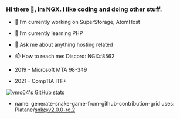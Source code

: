 ### Hi there 👋, im NGX. I like coding and doing other stuff.


- 🔭 I’m currently working on SuperStorage, AtomHost
- 🌱 I’m currently learning PHP
- 💬 Ask me about anything hosting related
- 📫 How to reach me: Discord: NGX#8562

- 2019 - Microsoft MTA 98-349
- 2021 - CompTIA ITF+

[![vmo64's GitHub stats](https://github-readme-stats.vercel.app/api?username=vmo64)](https://github.com/anuraghazra/github-readme-stats)

- name: generate-snake-game-from-github-contribution-grid
  uses: Platane/snk@v2.0.0-rc.2

